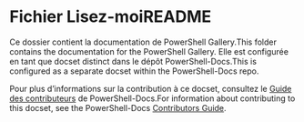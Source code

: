 # <a name="readme"></a><span data-ttu-id="cc040-101">Fichier Lisez-moi</span><span class="sxs-lookup"><span data-stu-id="cc040-101">README</span></span>

<span data-ttu-id="cc040-102">Ce dossier contient la documentation de PowerShell Gallery.</span><span class="sxs-lookup"><span data-stu-id="cc040-102">This folder contains the documentation for the PowerShell Gallery.</span></span>
<span data-ttu-id="cc040-103">Elle est configurée en tant que docset distinct dans le dépôt PowerShell-Docs.</span><span class="sxs-lookup"><span data-stu-id="cc040-103">This is configured as a separate docset within the PowerShell-Docs repo.</span></span>

<span data-ttu-id="cc040-104">Pour plus d’informations sur la contribution à ce docset, consultez le [Guide des contributeurs](https://github.com/PowerShell/PowerShell-Docs/blob/staging/CONTRIBUTING.md) de PowerShell-Docs.</span><span class="sxs-lookup"><span data-stu-id="cc040-104">For information about contributing to this docset, see the PowerShell-Docs [Contributors Guide](https://github.com/PowerShell/PowerShell-Docs/blob/staging/CONTRIBUTING.md).</span></span>
